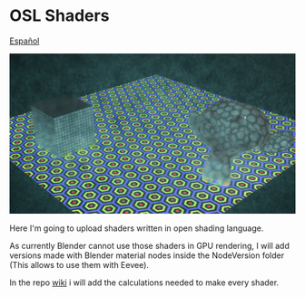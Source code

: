 # OSL Shaders
<a href="/README.md">Español</a>

![Materiales](Img/img.png)

Here I'm going to upload shaders written in open shading language.

As currently Blender cannot use those shaders in GPU rendering, I will add versions made with Blender material nodes inside the NodeVersion folder (This allows to use them with Eevee).

In the repo <a href="../../wiki">wiki</a> i will add the calculations needed to make every shader.
